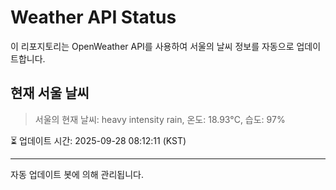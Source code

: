 
# Weather API Status

이 리포지토리는 OpenWeather API를 사용하여 서울의 날씨 정보를 자동으로 업데이트합니다.

## 현재 서울 날씨
> 서울의 현재 날씨: heavy intensity rain, 온도: 18.93°C, 습도: 97%

⏳ 업데이트 시간: 2025-09-28 08:12:11 (KST)

---
자동 업데이트 봇에 의해 관리됩니다.

